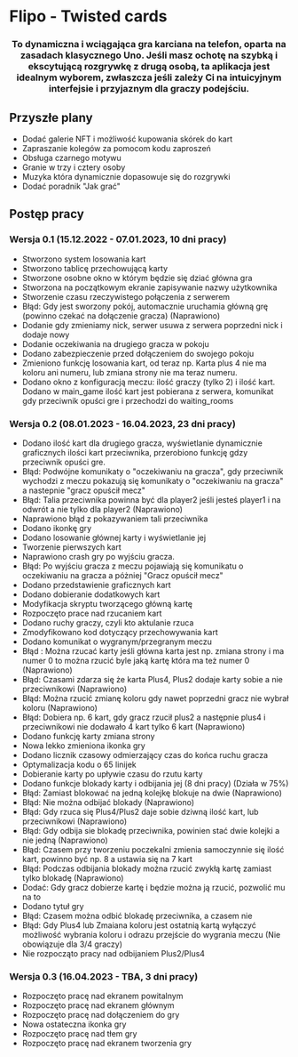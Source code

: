 # Flipo - Twisted cards 
<h3 align="center">To dynamiczna i wciągająca gra karciana na telefon, oparta na zasadach klasycznego Uno. Jeśli masz ochotę na szybką i ekscytującą rozgrywkę z drugą osobą, ta aplikacja jest idealnym wyborem, zwłaszcza jeśli zależy Ci na intuicyjnym interfejsie i przyjaznym dla graczy podejściu. </h3>

## Przyszłe plany
- Dodać galerie NFT i możliwość kupowania skórek do kart
- Zapraszanie kolegów za pomocom kodu zaproszeń
- Obsługa czarnego motywu
- Granie w trzy i cztery osoby
- Muzyka która dynamicznie dopasowuje się do rozgrywki
- Dodać poradnik "Jak grać"

## Postęp pracy 
### Wersja 0.1 (15.12.2022 - 07.01.2023, 10 dni pracy)
- Stworzono system losowania kart
- Stworzono tablicę przechowującą karty
- Stworzone osobne okno w którym będzie się dziać główna gra
- Stworzona na początkowym ekranie zapisywanie nazwy użytkownika
- Stworzenie czasu rzeczywistego połączenia z serwerem
- Błąd: Gdy jest sworzony pokój, automacznie uruchamia główną grę (powinno czekać na dołączenie gracza) (Naprawiono)
- Dodanie gdy zmieniamy nick, serwer usuwa z serwera poprzedni nick i dodaje nowy
- Dodanie oczekiwania na drugiego gracza w pokoju
- Dodano zabezpieczenie przed dołączeniem do swojego pokoju
- Zmieniono funkcję losowania kart, od teraz np. Karta plus 4 nie ma koloru ani numeru, lub zmiana strony nie ma teraz numeru.
- Dodano okno z konfiguracją meczu: ilość graczy (tylko 2) i ilość kart. Dodano w main_game ilość kart jest pobierana z serwera, komunikat gdy przeciwnik opuści gre i przechodzi do waiting_rooms
### Wersja 0.2 (08.01.2023 - 16.04.2023, 23 dni pracy)
- Dodano ilość kart dla drugiego gracza, wyświetlanie dynamicznie graficznych ilości kart przeciwnika, przerobiono funkcję gdzy przeciwnik opuści gre.
- Błąd: Podwójne komunikaty o "oczekiwaniu na gracza", gdy przeciwnik wychodzi z meczu pokazują się komunikaty o "oczekiwaniu na gracza" a nastepnie "gracz opuścił mecz"
- Błąd: Talia przeciwnika powinna być dla player2 jeśli jesteś player1 i na odwrót a nie tylko dla player2 (Naprawiono)
- Naprawiono błąd z pokazywaniem tali przeciwnika
- Dodano ikonkę gry
- Dodano losowanie głównej karty i wyświetlanie jej
- Tworzenie pierwszych kart
- Naprawiono crash gry po wyjściu gracza. 
- Błąd: Po wyjściu gracza z meczu pojawiają się komunikatu o oczekiwaniu na gracza a póżniej "Gracz opuścił mecz"
- Dodano przedstawienie graficznych kart
- Dodano dobieranie dodatkowych kart 
- Modyfikacja skryptu tworzącego główną kartę
- Rozpoczęto prace nad rzucaniem kart
- Dodano ruchy graczy, czyli kto aktulanie rzuca
- Zmodyfikowano kod dotyczący przechowywania kart
- Dodano komunikat o wygranym/przegranym meczu
- Błąd : Można rzucać karty jeśli główna karta jest np. zmiana strony i ma numer 0 to można rzucić byle jaką kartę która ma też numer 0 (Naprawiono)
- Błąd: Czasami zdarza się że karta Plus4, Plus2 dodaje karty sobie a nie przeciwnikowi (Naprawiono)
- Błąd: Można rzucić zmianę koloru gdy nawet poprzedni gracz nie wybrał koloru (Naprawiono)
- Błąd: Dobiera np. 6 kart, gdy gracz rzucił plus2 a następnie plus4 i przeciwnikowi nie dodawało 4 kart tylko 6 kart (Naprawiono)
- Dodano funkcję karty zmiana strony
- Nowa lekko zmieniona ikonka gry
- Dodano licznik czasowy odmierzający czas do końca ruchu gracza
- Optymalizacja kodu o 65 linijek
- Dobieranie karty po upływie czasu do rzutu karty
- Dodano funkcje blokady karty i odbijania jej (8 dni pracy) (Działa w 75%)
- Błąd: Zamiast blokować na jedną kolejkę blokuje na dwie (Naprawiono)
- Błąd: Nie można odbijać blokady (Naprawiono)
- Błąd: Gdy rzuca się Plus4/Plus2 daje sobie dziwną ilość kart, lub przeciwnikowi (Naprawiono) 
- Błąd: Gdy odbija sie blokadę przeciwnika, powinien stać dwie kolejki a nie jedną (Naprawiono)
- Błąd: Czasem przy tworzeniu poczekalni zmienia samoczynnie się ilość kart, powinno być np. 8 a ustawia się na 7 kart
- Błąd: Podczas odbijania blokady można rzucić zwykłą kartę zamiast tylko blokadę (Naprawiono)
- Dodać: Gdy gracz dobierze kartę i będzie można ją rzucić, pozwolić mu na to
- Dodano tytuł gry
- Błąd: Czasem można odbić blokadę przeciwnika, a czasem nie
- Błąd: Gdy Plus4 lub Zmaiana koloru jest ostatnią kartą wyłączyć możliwość wybrania koloru i odrazu przejście do wygrania meczu (Nie obowiązuje dla 3/4 graczy)
- Nie rozpocząto pracy nad odbijaniem Plus2/Plus4
### Wersja 0.3 (16.04.2023 - TBA, 3 dni pracy)
- Rozpoczęto pracę nad ekranem powitalnym
- Rozpoczęto pracę nad ekranem głównym
- Rozpoczęto pracę nad dołączeniem do gry
- Nowa ostateczna ikonka gry
- Rozpoczęto pracę nad tłem gry
- Rozpoczęto pracę nad ekranem tworzenia gry
